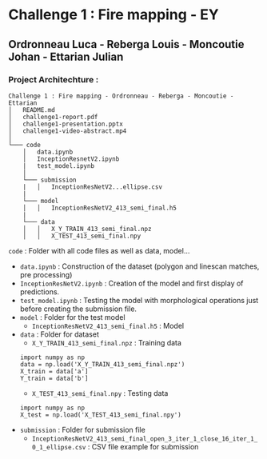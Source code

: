 # Challenge 1 : Fire mapping - EY
## Ordronneau Luca - Reberga Louis - Moncoutie Johan - Ettarian Julian

### Project Architechture :

```
Challenge 1 : Fire mapping - Ordronneau - Reberga - Moncoutie - Ettarian
│   README.md
│   challenge1-report.pdf   
│   challenge1-presentation.pptx   
│   challenge1-video-abstract.mp4   
│
└─── code
    │   data.ipynb
    │   InceptionResnetV2.ipynb
    |   test_model.ipynb
    │
    └─── submission
    |   │   InceptionResNetV2...ellipse.csv
    |
    └─── model
    │   │   InceptionResNetV2_413_semi_final.h5
    |
    └─── data
    │   │   X_Y_TRAIN_413_semi_final.npz
    │   │   X_TEST_413_semi_final.npy

```

`code` : Folder with all code files as well as data, model...
- `data.ipynb` : Construction of the dataset (polygon and linescan matches, pre processing)
- `InceptionResNetV2.ipynb` : Creation of the model and first display of predictions.
- `test_model.ipynb` : Testing the model with morphological operations just before creating the submission file.
- `model` : Folder for the test model
    - `InceptionResNetV2_413_semi_final.h5` : Model
- `data` : Folder for dataset
    - `X_Y_TRAIN_413_semi_final.npz` : Training data
    ```
    import numpy as np
    data = np.load('X_Y_TRAIN_413_semi_final.npz')
    X_train = data['a']
    Y_train = data['b']
    ```
    - `X_TEST_413_semi_final.npy` : Testing data
    ```
    import numpy as np
    X_test = np.load('X_TEST_413_semi_final.npy')
    ```
- `submission` : Folder for submission file
    - `InceptionResNetV2_413_semi_final_open_3_iter_1_close_16_iter_1_0_1_ellipse.csv` : CSV file example for submission
